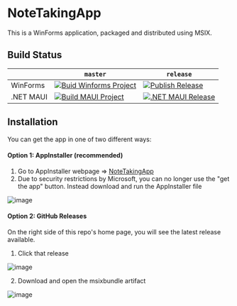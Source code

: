 # NoteTakingApp

This is a WinForms application, packaged and distributed using MSIX.

## Build Status

|         | `master` | `release` |
|---------|------------------|-------------------|
| WinForms | [![Buid Winforms Project](https://github.com/ScottGersten/NoteTakingApp/actions/workflows/master.yml/badge.svg)](https://github.com/ScottGersten/NoteTakingApp/actions/workflows/master.yml) | [![Publish Release](https://github.com/ScottGersten/NoteTakingApp/actions/workflows/release.yml/badge.svg)](https://github.com/ScottGersten/NoteTakingApp/actions/workflows/release.yml) |
| .NET MAUI | [![Build MAUI Project](https://github.com/ScottGersten/NoteTakingApp/actions/workflows/master_maui.yml/badge.svg)](https://github.com/ScottGersten/NoteTakingApp/actions/workflows/master_maui.yml) | [![.NET MAUI Release](https://github.com/ScottGersten/NoteTakingApp/actions/workflows/release_maui.yml/badge.svg)](https://github.com/ScottGersten/NoteTakingApp/actions/workflows/release_maui.yml) |

## Installation

You can get the app in one of two different ways:

#### Option 1: AppInstaller (recommended)

1. Go to AppInstaller webpage => [NoteTakingApp](https://dvlup.blob.core.windows.net/general-app-files/Installers/NoteTakingApp/index.html)
2. Due to security restrictions by Microsoft, you can no longer use the "get the app" button. Instead download and run the AppInstaller file

![image](https://github.com/user-attachments/assets/cfecfc9c-90a9-40af-ab0a-52056f978540)

#### Option 2: GitHub Releases

On the right side of this repo's home page, you will see the latest release available.

1. Click that release

![image](https://github.com/user-attachments/assets/fd92bb0a-2794-4b7a-9739-a6dc968818f7)

2. Download and open the msixbundle artifact

![image](https://github.com/user-attachments/assets/8f83dd3c-2ad1-4183-8e50-46bee3251a83)

